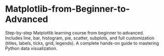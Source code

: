 # Matplotlib-from-Beginner-to-Advanced
Step-by-step Matplotlib learning course from beginner to advanced. Includes line, bar, histogram, pie, scatter, subplots, and full customization (titles, labels, ticks, grid, legends). A complete hands-on guide to mastering Python data visualization.

